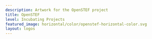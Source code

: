 ```yaml
---
description: Artwork for the OpenSTEF project
title: OpenSTEF
level: Incubating Projects
featured_image: horizontal/color/openstef-horizontal-color.svg 
layout: logos
---
```

